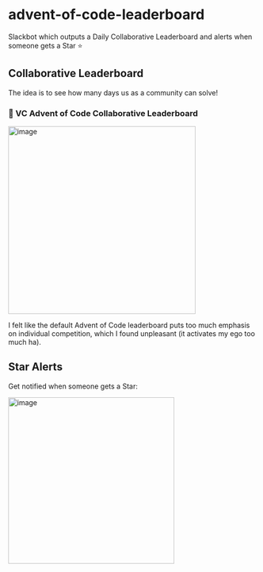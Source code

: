 # advent-of-code-leaderboard

Slackbot which outputs a Daily Collaborative Leaderboard and alerts when someone gets a Star ⭐️

## Collaborative Leaderboard

The idea is to see how many days us as a community can solve!

### :christmas_tree: VC Advent of Code Collaborative Leaderboard

<img width="378" alt="image" src="https://github.com/user-attachments/assets/ca8b1eb3-6814-4500-b668-a122712bfc68">

I felt like the default Advent of Code leaderboard puts too much emphasis on individual competition, which I found unpleasant (it activates my ego too much ha).

## Star Alerts

Get notified when someone gets a Star:

<img width="335" alt="image" src="https://github.com/user-attachments/assets/d8bdd3f7-7dbb-48d9-a4d6-ab8f1d627173">
